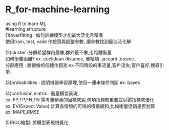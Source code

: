 # R_for-machine-learning
using R to learn ML  
#learning structure  
(1)overfitting : 如何訓練模型才能最大泛化且精準  
使用train, test, valid 作驗證與調整參數, 讓參數找到最佳泛化解    

(2)cluster :分群希望群內最像,群外最不像,用距離衡量  
如何衡量距離? ex. euclidean distance, 曼哈頓 ,jaccard ,cosine...  
分群應用 : 將很像的個體作預測 ex.不同時段的車流量,客戶流失,客戶喜好,搜尋引擎...  

(3)probabilities : 說明機器學習原理,使用一連串條件判斷 ex. bayes  

(4)confusion matrix : 衡量模型表現  
ex. FP,TP,FN,TN 需考量預測的目標來說,何項指標較重要並以該指標來優化  
ex. EV(Expect Value) 計算各情境的可得的價值總和,比如衡量促銷是否划算  
ex. MAPE,RMSE  

(5)ROC繪製: 將模型表現視覺化




